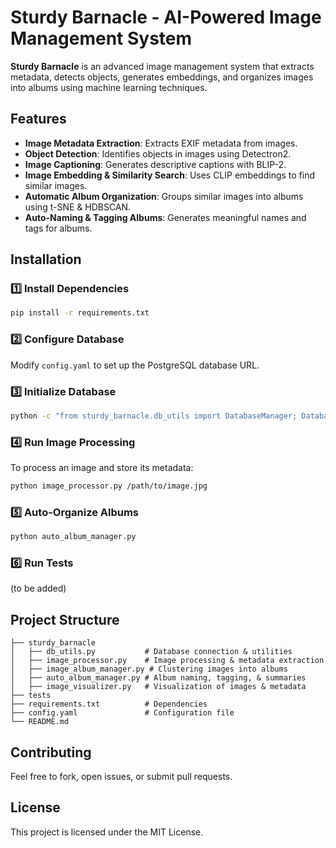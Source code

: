 # Sturdy Barnacle - AI-Powered Image Management System

**Sturdy Barnacle** is an advanced image management system that extracts metadata, detects objects, generates embeddings, and organizes images into albums using machine learning techniques.

## Features
- **Image Metadata Extraction**: Extracts EXIF metadata from images.
- **Object Detection**: Identifies objects in images using Detectron2.
- **Image Captioning**: Generates descriptive captions with BLIP-2.
- **Image Embedding & Similarity Search**: Uses CLIP embeddings to find similar images.
- **Automatic Album Organization**: Groups similar images into albums using t-SNE & HDBSCAN.
- **Auto-Naming & Tagging Albums**: Generates meaningful names and tags for albums.

## Installation

### **1️⃣ Install Dependencies**
```sh
pip install -r requirements.txt
```

### **2️⃣ Configure Database**
Modify `config.yaml` to set up the PostgreSQL database URL.

### **3️⃣ Initialize Database**
```sh
python -c "from sturdy_barnacle.db_utils import DatabaseManager; DatabaseManager()._initialize_db()"
```

### **4️⃣ Run Image Processing**
To process an image and store its metadata:
```sh
python image_processor.py /path/to/image.jpg
```

### **5️⃣ Auto-Organize Albums**
```sh
python auto_album_manager.py
```

### **6️⃣ Run Tests**
(to be added)

## Project Structure
```
├── sturdy_barnacle
│   ├── db_utils.py           # Database connection & utilities
│   ├── image_processor.py    # Image processing & metadata extraction
│   ├── image_album_manager.py # Clustering images into albums
│   ├── auto_album_manager.py # Album naming, tagging, & summaries
│   ├── image_visualizer.py   # Visualization of images & metadata
├── tests
├── requirements.txt          # Dependencies
├── config.yaml               # Configuration file
└── README.md
```


## Contributing
Feel free to fork, open issues, or submit pull requests.

## License
This project is licensed under the MIT License.
